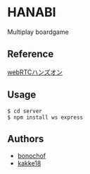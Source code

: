 HANABI
===

Multiplay boardgame

## Reference
[webRTCハンズオン](https://github.com/yusuke84/webrtc-handson-2016)

## Usage
```
$ cd server
$ npm install ws express
```

## Authors
* [bonochof](https://github.com/bonochof)
* [kakke18](https://github.com/kakke18)
